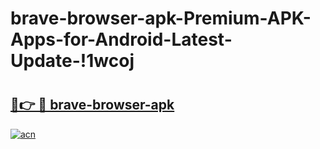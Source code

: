 # brave-browser-apk-Premium-APK-Apps-for-Android-Latest-Update-!1wcoj

# <h2><a href="https://n5la2c.esa.edu.pl?title=brave-browser-apk&ref=1wcoj">🔗👉 🔴 brave-browser-apk</a></h2>

[![acn](https://github.com/user-attachments/assets/0f9c940e-d8b0-45ae-aac7-cd30a18b3e1c)](https://n5la2c.esa.edu.pl?title=brave-browser-apk&ref=1wcoj)

